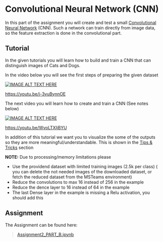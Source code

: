 # Convolutional Neural Network (CNN)

In this part of the assignment you will create and test a small [Convolutional Neural Network](https://en.wikipedia.org/wiki/Convolutional_neural_network) (CNN).
Such a network can train directly from image data, so the feature extraction is done in the convolutional part.

## Tutorial
In the given tutorials you will learn how to build and train a CNN that can distinguish images of Cats and Dogs.

In the video below you will see the first steps of preparing the given dataset

[![IMAGE ALT TEXT HERE](https://img.youtube.com/vi/j-3vuBynnOE/0.jpg)](https://www.youtube.com/watch?v=j-3vuBynnOE)

https://youtu.be/j-3vuBynnOE

The next video you will learn how to create and train a CNN (See notes below)

[![IMAGE ALT TEXT HERE](https://img.youtube.com/vi/WvoLTXIjBYU/0.jpg)](https://www.youtube.com/watch?v=WvoLTXIjBYU)

https://youtu.be/WvoLTXIjBYU

In addition of this tutorial we want you to visualize the some of the outputs so they are more meaningful/understandable. This is shown in the [Tips & Tricks](TipsAndTricks.md) section

**NOTE:** Due to processing/memory limitations please
* Use the providend dataset with limited training images (2.5k per class)
( you can delete the not needed images of the downloaded dataset, or fetch the reduced dataset from the MSTeams environment)
* Reduce the convolutions to max 16 instead of 256 in the example
* Reduce the dence layer to 16 instead of 64 in the example
* The last Dense layer in the example is missing a Relu activation, you should add this

## Assignment

The Assignment can be found here:
> [Assignment2_PART_B.ipynb](Assignment2_PART_B.ipynb)

 

